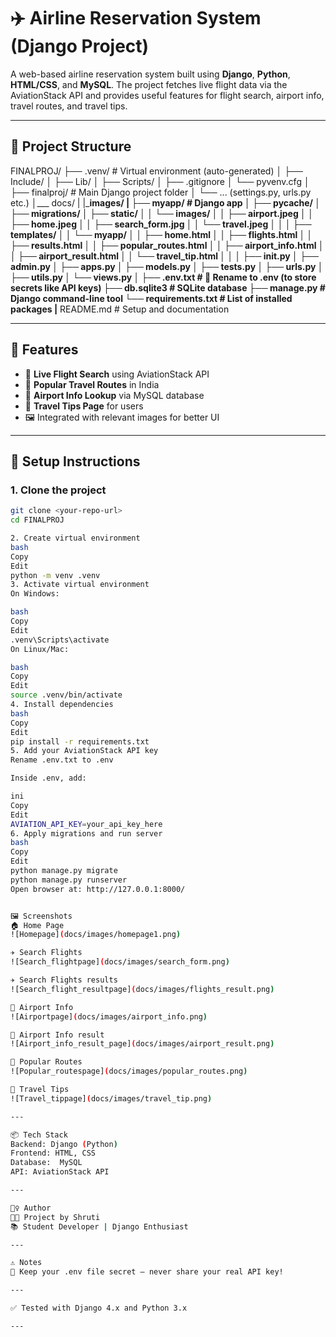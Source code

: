 # ✈️ Airline Reservation System (Django Project)

A web-based airline reservation system built using **Django**, **Python**, **HTML/CSS**, and **MySQL**. The project fetches live flight data via the AviationStack API and provides useful features for flight search, airport info, travel routes, and travel tips.

---

## 📁 Project Structure

FINALPROJ/
├── .venv/                      # Virtual environment (auto-generated)
│   ├── Include/
│   ├── Lib/
│   ├── Scripts/
│   ├── .gitignore
│   └── pyvenv.cfg
│
├── finalproj/                 # Main Django project folder
│   └── ... (settings.py, urls.py etc.)
│___ docs/
|     |___images/
|
├── myapp/                     # Django app
│   ├── __pycache__/
│   ├── migrations/
│   ├── static/
│   │   └── images/
│   │       ├── airport.jpeg
│   │       ├── home.jpeg
│   │       ├── search_form.jpg
│   │       └── travel.jpeg
│   │
│   ├── templates/
│   │   └── myapp/
│   │       ├── home.html
│   │       ├── flights.html
│   │       ├── results.html
│   │       ├── popular_routes.html
│   │       ├── airport_info.html
│   │       ├── airport_result.html
│   │       └── travel_tip.html
│   │
│   ├── __init__.py
│   ├── admin.py
│   ├── apps.py
│   ├── models.py
│   ├── tests.py
│   ├── urls.py
│   ├── utils.py
│   └── views.py
│
├── .env.txt                   # 🔴 Rename to .env (to store secrets like API keys)
├── db.sqlite3                 # SQLite database
├── manage.py                  # Django command-line tool
└── requirements.txt           # List of installed packages
|__ README.md                  #  Setup and documentation

---

## 🚀 Features

- 🔎 **Live Flight Search** using AviationStack API  
- 🧭 **Popular Travel Routes** in India  
- 🛫 **Airport Info Lookup** via MySQL database  
- 🧳 **Travel Tips Page** for users  
- 🖼️ Integrated with relevant images for better UI

---

## 🔧 Setup Instructions

### 1. Clone the project
```bash
git clone <your-repo-url>
cd FINALPROJ

2. Create virtual environment
bash
Copy
Edit
python -m venv .venv
3. Activate virtual environment
On Windows:

bash
Copy
Edit
.venv\Scripts\activate
On Linux/Mac:

bash
Copy
Edit
source .venv/bin/activate
4. Install dependencies
bash
Copy
Edit
pip install -r requirements.txt
5. Add your AviationStack API key
Rename .env.txt to .env

Inside .env, add:

ini
Copy
Edit
AVIATION_API_KEY=your_api_key_here
6. Apply migrations and run server
bash
Copy
Edit
python manage.py migrate
python manage.py runserver
Open browser at: http://127.0.0.1:8000/


🖼️ Screenshots
🏠 Home Page
![Homepage](docs/images/homepage1.png)

✈️ Search Flights
![Search_flightpage](docs/images/search_form.png)

✈️ Search Flights results
![Search_flight_resultpage](docs/images/flights_result.png)

📍 Airport Info
![Airportpage](docs/images/airport_info.png)

📍 Airport Info result
![Airport_info_result_page](docs/images/airport_result.png)

📌 Popular Routes
![Popular_routespage](docs/images/popular_routes.png)

📝 Travel Tips
![Travel_tippage](docs/images/travel_tip.png)

---

📦 Tech Stack
Backend: Django (Python)
Frontend: HTML, CSS
Database:  MySQL
API: AviationStack API

---

🙋‍♀️ Author
👩‍💻 Project by Shruti 
📚 Student Developer | Django Enthusiast

---

⚠️ Notes
🔐 Keep your .env file secret – never share your real API key!

---

✅ Tested with Django 4.x and Python 3.x

---

